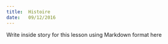 ```yaml
---
title:  Histoire
date:   09/12/2016
---
```


Write inside story for this lesson using Markdown format here